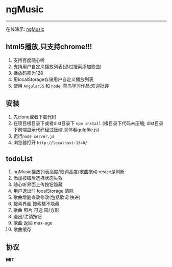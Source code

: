 # ngMusic
---------

在线演示: [ngMusic](http://ngmusic.coding.io/)

## html5播放,只支持chrome!!!

1. 支持百度随心听
2. 支持用户自定义播放列表(通过搜索添加歌曲)
3. 播放码率为128
4. 用localStorage存储用户自定义播放列表
5. 使用 `AngularJS` 和 `node`, 菜鸟学习作品;欢迎批评


## 安装
1. 先clone或者下载代码
2. 在项目根目录下或者dist目录下 `npm install` (根目录下代码未压缩; dist目录下前端显示代码经过压缩,具体看gulpfile.js)
3. 运行`node server.js`
4. 浏览器打开 `http://localhost:1340/`


## todoList
1. ngMusic播放列表高度/歌词高度/歌曲拖动 resize是判断
2. 添加按钮后选择状态失效
3. 随心听界面上传按钮隐藏
4. 用户退出时 localStorage 清除
5. 歌曲增删查改修改(包括歌词 快进)
6. 搜索界面 搜索框不隐藏
7. 歌曲 照片 可选 园/方形
8. 退出/注销按钮
9. 歌曲 返回 max-age
10. 歌曲缓存

## 协议
**MIT**